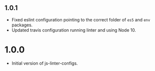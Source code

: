 <!--
This changelog is only to log changes of the project base.
If there are changes on the packages, please, check and update the changelog of each package accordingly.
-->

## 1.0.1

- Fixed eslint configuration pointing to the correct folder of `es5` and `env` packages.
- Updated travis configuration running linter and using Node 10.

# 1.0.0

- Initial version of js-linter-configs.
